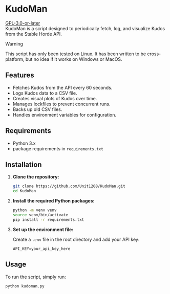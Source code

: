 # KudoMan
[GPL-3.0-or-later](LICENSE)  
KudoMan is a script designed to periodically fetch, log, and visualize Kudos from the Stable Horde API.


> [!WARNING]
> This script has only been tested on Linux. It has been written to be cross-platform, but no idea if it works on Windows or MacOS. 

## Features

- Fetches Kudos from the API every 60 seconds.
- Logs Kudos data to a CSV file.
- Creates visual plots of Kudos over time.
- Manages lockfiles to prevent concurrent runs.
- Backs up old CSV files.
- Handles environment variables for configuration.

## Requirements

- Python 3.x
- package requirements in `requirements.txt`

## Installation

1. **Clone the repository:**

    ```bash
    git clone https://github.com/Unit1208/KudoMan.git
    cd KudoMan
    ```

2. **Install the required Python packages:**

    ```bash
    python -m venv venv
    source venv/bin/activate 
    pip install -r requirements.txt
    ```

3. **Set up the environment file:**

    Create a `.env` file in the root directory and add your API key:

    ```plaintext
    API_KEY=your_api_key_here
    ```

## Usage

To run the script, simply run:

```bash
python kudoman.py
```

